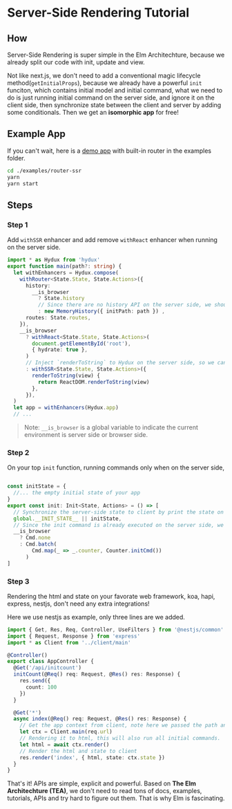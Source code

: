 # Server-Side Rendering Tutorial

## How

Server-Side Rendering is super simple in the Elm Architechture, because we already split our code with init, update and view.

Not like next.js, we don't need to add a conventional magic lifecycle method(`getInitialProps`), because we already have a powerful `init` funciton, which contains initial model and initial command, what we need to do is just running initial command on the server side, and ignore it on the client side, then synchronize state between the client and server by adding some conditionals. Then we get an **isomorphic app** for free!

## Example App

If you can't wait, here is a [demo app](https://github.com/hydux/hydux/tree/master/examples/router-ssr) with built-in router in the examples folder.

```sh
cd ./examples/router-ssr
yarn
yarn start
```

## Steps

### Step 1

Add `withSSR` enhancer and add remove `withReact` enhancer when running on the server side.

```ts
import * as Hydux from 'hydux'
export function main(path?: string) {
  let withEnhancers = Hydux.compose(
    withRouter<State.State, State.Actions>({
      history:
        __is_browser
          ? State.history
          // Since there are no history API on the server side, we should use MemoryHistory here. The initPath are from your server controller.
          : new MemoryHistory({ initPath: path }) ,
      routes: State.routes,
    }),
    __is_browser
      ? withReact<State.State, State.Actions>(
        document.getElementById('root'),
        { hydrate: true },
      )
      // Inject `renderToString` to Hydux on the server side, so we can call `ctx.render` to run all init commands and render the vdom to html string.
      : withSSR<State.State, State.Actions>({
        renderToString(view) {
          return ReactDOM.renderToString(view)
        },
      }),
  )
  let app = withEnhancers(Hydux.app)
  // ...
```

> Note: `__is_browser` is a global variable to indicate the current environment is server side or browser side.

### Step 2

On your top `init` function, running commands only when on the server side,

```ts

const initState = {
  //... the empty initial state of your app
}
export const init: Init<State, Actions> = () => [
  // Synchronize the server-side state to client by print the state on the html
  global.__INIT_STATE__ || initState,
  // Since the init command is already executed on the server side, we can simply ignore it on the browser side.
  __is_browser
    ? Cmd.none
    : Cmd.batch(
        Cmd.map(_ => _.counter, Counter.initCmd())
      )
]
```

### Step 3

Rendering the html and state on your favorate web framework, koa, hapi, express, nestjs, don't need any extra integrations!

Here we use nestjs as example, only three lines are we added.

```ts
import { Get, Res, Req, Controller, UseFilters } from '@nestjs/common'
import { Request, Response } from 'express'
import * as Client from '../client/main'

@Controller()
export class AppController {
  @Get('/api/initcount')
  initCount(@Req() req: Request, @Res() res: Response) {
    res.send({
      count: 100
    })
  }

  @Get('*')
  async index(@Req() req: Request, @Res() res: Response) {
    // Get the app context from client, note here we passed the path and query to the client router.
    let ctx = Client.main(req.url)
    // Rendering it to html, this will also run all initial commands.
    let html = await ctx.render()
    // Render the html and state to client
    res.render('index', { html, state: ctx.state })
  }
}

```

That's it! APIs are simple, explicit and powerful. Based on **The Elm Architechture (TEA)**, we don't need to read tons of docs, examples, tutorials, APIs and try hard to figure out them. That is why Elm is fascinating.
